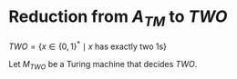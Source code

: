 # Reduction from $A_{TM}$ to $TWO$

$TWO = \{x \in \{0,1\}^* \mid x \text{ has exactly two 1s}\}$

Let $M_{TWO}$ be a Turing machine that decides $TWO$.